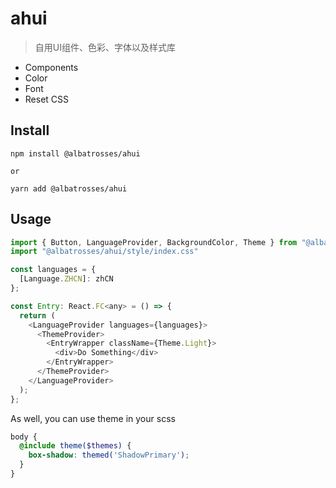 # ahui

> 自用UI组件、色彩、字体以及样式库

- Components
- Color
- Font
- Reset CSS

## Install

```
npm install @albatrosses/ahui

or

yarn add @albatrosses/ahui
```

## Usage

```js
import { Button, LanguageProvider, BackgroundColor, Theme } from "@albatrosses/ahui"
import "@albatrosses/ahui/style/index.css"

const languages = {
  [Language.ZHCN]: zhCN
};

const Entry: React.FC<any> = () => {
  return (
    <LanguageProvider languages={languages}>
      <ThemeProvider>
        <EntryWrapper className={Theme.Light}>
          <div>Do Something</div>
        </EntryWrapper>
      </ThemeProvider>
    </LanguageProvider>
  );
};
```

As well, you can use theme in your scss

```scss
body {
  @include theme($themes) {
    box-shadow: themed('ShadowPrimary');
  }
}
```
